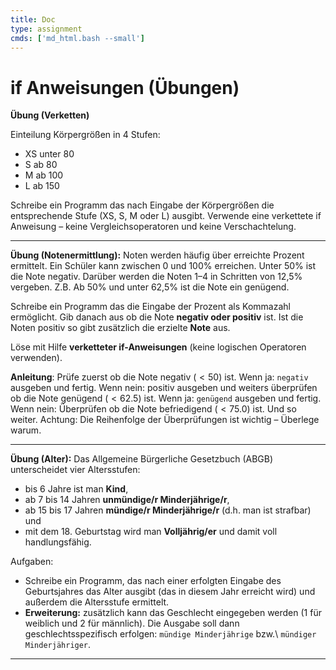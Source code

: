 ```yaml
---
title: Doc
type: assignment
cmds: ['md_html.bash --small']
---
```


# if Anweisungen (Übungen)

**Übung (Verketten)**

Einteilung Körpergrößen in 4 Stufen:

- XS unter 80
- S ab 80
- M ab 100
- L ab 150

Schreibe ein Programm das nach Eingabe der Körpergrößen die entsprechende Stufe (XS, S, M oder L) ausgibt. Verwende eine verkettete if Anweisung – keine Vergleichsoperatoren und keine Verschachtelung.

---

**Übung (Notenermittlung):**
Noten werden häufig über erreichte Prozent ermittelt. Ein Schüler kann zwischen 0 und 100% erreichen. Unter 50% ist die Note negativ. Darüber werden die Noten 1–4 in Schritten von 12,5% vergeben. Z.B. Ab 50% und unter 62,5% ist die Note ein genügend.

Schreibe ein Programm das die Eingabe der Prozent als Kommazahl ermöglicht. Gib danach aus ob die Note **negativ oder positiv** ist. Ist die Noten positiv so gibt zusätzlich die erzielte **Note** aus.

Löse mit Hilfe **verketteter if-Anweisungen** (keine logischen Operatoren verwenden).

**Anleitung**: Prüfe zuerst ob die Note negativ ($<50$) ist. Wenn ja: `negativ` ausgeben und fertig. Wenn nein: positiv ausgeben und weiters überprüfen ob die Note genügend ($<62.5$) ist. Wenn ja:  `genügend` ausgeben und fertig. Wenn nein: Überprüfen ob die Note befriedigend ($<75.0$) ist. Und so weiter. Achtung: Die Reihenfolge der Überprüfungen ist wichtig – Überlege warum.



---

**Übung (Alter):**
Das Allgemeine Bürgerliche Gesetzbuch (ABGB) unterscheidet vier Altersstufen:

- bis 6 Jahre ist man **Kind**,
- ab 7 bis 14 Jahren **unmündige/r Minderjährige/r**,
- ab 15 bis 17 Jahren **mündige/r Minderjährige/r** (d.h. man ist strafbar) und
- mit dem 18. Geburtstag wird man **Volljährig/er** und damit voll handlungsfähig.

Aufgaben:

- Schreibe ein Programm, das nach einer erfolgten Eingabe des Geburtsjahres das Alter ausgibt (das in diesem Jahr erreicht wird) und außerdem die Altersstufe ermittelt. 
- **Erweiterung:** zusätzlich kann das Geschlecht eingegeben werden (1 für weiblich und 2 für männlich).
Die Ausgabe soll dann geschlechtsspezifisch erfolgen: 
`mündige Minderjährige` bzw.\ `mündiger Minderjähriger`.



---


